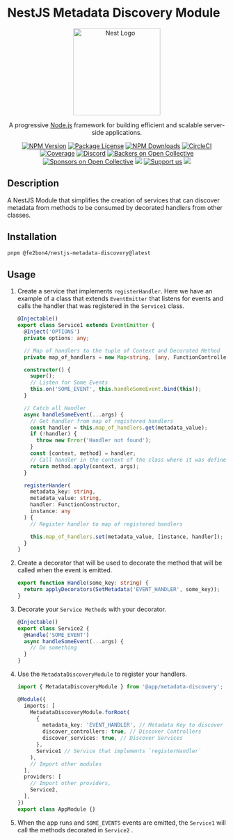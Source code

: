 # NestJS Metadata Discovery Module

<p align="center">
  <a href="http://nestjs.com/" target="blank"><img src="https://nestjs.com/img/logo-small.svg" width="200" alt="Nest Logo" /></a>
</p>

  <p align="center">A progressive <a href="http://nodejs.org" target="_blank">Node.js</a> framework for building efficient and scalable server-side applications.</p>
    <p align="center">
<a href="https://www.npmjs.com/~nestjscore" target="_blank"><img src="https://img.shields.io/npm/v/@nestjs/core.svg" alt="NPM Version" /></a>
<a href="https://www.npmjs.com/~nestjscore" target="_blank"><img src="https://img.shields.io/npm/l/@nestjs/core.svg" alt="Package License" /></a>
<a href="https://www.npmjs.com/~nestjscore" target="_blank"><img src="https://img.shields.io/npm/dm/@nestjs/common.svg" alt="NPM Downloads" /></a>
<a href="https://circleci.com/gh/nestjs/nest" target="_blank"><img src="https://img.shields.io/circleci/build/github/nestjs/nest/master" alt="CircleCI" /></a>
<a href="https://coveralls.io/github/nestjs/nest?branch=master" target="_blank"><img src="https://coveralls.io/repos/github/nestjs/nest/badge.svg?branch=master#9" alt="Coverage" /></a>
<a href="https://discord.gg/G7Qnnhy" target="_blank"><img src="https://img.shields.io/badge/discord-online-brightgreen.svg" alt="Discord"/></a>
<a href="https://opencollective.com/nest#backer" target="_blank"><img src="https://opencollective.com/nest/backers/badge.svg" alt="Backers on Open Collective" /></a>
<a href="https://opencollective.com/nest#sponsor" target="_blank"><img src="https://opencollective.com/nest/sponsors/badge.svg" alt="Sponsors on Open Collective" /></a>
  <a href="https://paypal.me/kamilmysliwiec" target="_blank"><img src="https://img.shields.io/badge/Donate-PayPal-ff3f59.svg"/></a>
    <a href="https://opencollective.com/nest#sponsor"  target="_blank"><img src="https://img.shields.io/badge/Support%20us-Open%20Collective-41B883.svg" alt="Support us"></a>
  <a href="https://twitter.com/nestframework" target="_blank"><img src="https://img.shields.io/twitter/follow/nestframework.svg?style=social&label=Follow"></a>
</p>
  <!--[![Backers on Open Collective](https://opencollective.com/nest/backers/badge.svg)](https://opencollective.com/nest#backer)
  [![Sponsors on Open Collective](https://opencollective.com/nest/sponsors/badge.svg)](https://opencollective.com/nest#sponsor)-->

## Description

A NestJS Module that simplifies the creation of services that can discover metadata from methods to be consumed by decorated handlers from other classes.

## Installation

```bash
pnpm @fe2bon4/nestjs-metadata-discovery@latest
```

## Usage

1. Create a service that implements `registerHandler`. Here we have an example of a class that extends `EventEmitter` that listens for events and calls the handler that was registered in the `Service1` class.

   ```ts
   @Injectable()
   export class Service1 extends EventEmitter {
     @Inject('OPTIONS')
     private options: any;

     // Map of handlers to the tuple of Context and Decorated Method
     private map_of_handlers = new Map<string, [any, FunctionController]>();

     constructor() {
       super();
       // Listen for Some Events
       this.on('SOME_EVENT', this.handleSomeEvent.bind(this));
     }

     // Catch all Handler
     async handleSomeEvent(...args) {
       // Get handler from map of registered handlers
       const handler = this.map_of_handlers.get(metadata_value);
       if (!handler) {
         throw new Error('Handler not found');
       }
       const [context, method] = handler;
       // Call handler in the context of the class where it was defined.
       return method.apply(context, args);
     }

     registerHander(
       metadata_key: string,
       metadata_value: string,
       handler: FunctionConstructor,
       instance: any
     ) {
       // Register handler to map of registered handlers

       this.map_of_handlers.set(metadata_value, [instance, handler]);
     }
   }
   ```

2. Create a decorator that will be used to decorate the method that will be called when the event is emitted.

   ```ts
   export function Handle(some_key: string) {
     return applyDecorators(SetMetadata('EVENT_HANDLER', some_key));
   }
   ```

3. Decorate your `Service Methods` with your decorator.

   ```ts
   @Injectable()
   export class Service2 {
     @Handle('SOME_EVENT')
     async handleSomeEvent(...args) {
       // Do something
     }
   }
   ```

4. Use the `MetadataDiscoveryModule` to register your handlers.

   ```ts
   import { MetadataDiscoveryModule } from '@app/metadata-discovery';

   @Module({
     imports: [
       MetadataDiscoveryModule.forRoot(
         {
           metadata_key: 'EVENT_HANDLER', // Metadata Key to discover
           discover_controllers: true, // Discover Controllers
           discover_services: true, // Discover Services
         },
         Service1 // Service that implements `registerHandler`
       ),
       // Import other modules
     ],
     providers: [
       // Import other providers,
       Service2,
     ],
   })
   export class AppModule {}
   ```

5. When the app runs and `SOME_EVENTS` events are emitted, the `Service1` will call the methods decorated in `Service2` .

